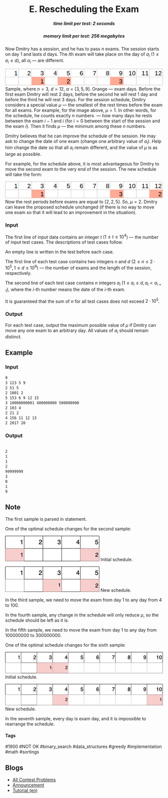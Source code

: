 <h1 style='text-align: center;'> E. Rescheduling the Exam</h1>

<h5 style='text-align: center;'>time limit per test: 2 seconds</h5>
<h5 style='text-align: center;'>memory limit per test: 256 megabytes</h5>

Now Dmitry has a session, and he has to pass $n$ exams. The session starts on day $1$ and lasts $d$ days. The $i$th exam will take place on the day of $a_i$ ($1 \le a_i \le d$), all $a_i$ — are different.

 ![](images/67ea9305844e5cb699335f77052ece0a2ffd0b12.png) Sample, where $n=3$, $d=12$, $a=[3,5,9]$. Orange — exam days. Before the first exam Dmitry will rest $2$ days, before the second he will rest $1$ day and before the third he will rest $3$ days. For the session schedule, Dmitry considers a special value $\mu$ — the smallest of the rest times before the exam for all exams. For example, for the image above, $\mu=1$. In other words, for the schedule, he counts exactly $n$ numbers  — how many days he rests between the exam $i-1$ and $i$ (for $i=0$ between the start of the session and the exam $i$). Then it finds $\mu$ — the minimum among these $n$ numbers.

Dmitry believes that he can improve the schedule of the session. He may ask to change the date of one exam (change one arbitrary value of $a_i$). Help him change the date so that all $a_i$ remain different, and the value of $\mu$ is as large as possible.

For example, for the schedule above, it is most advantageous for Dmitry to move the second exam to the very end of the session. The new schedule will take the form:

 ![](images/f7979151a1cd752af695faaa2aee710d393db31b.png) Now the rest periods before exams are equal to $[2,2,5]$. So, $\mu=2$. Dmitry can leave the proposed schedule unchanged (if there is no way to move one exam so that it will lead to an improvement in the situation).

### Input

The first line of input data contains an integer $t$ ($1 \le t \le 10^4$) — the number of input test cases. The descriptions of test cases follow.

An empty line is written in the test before each case.

The first line of each test case contains two integers $n$ and $d$ ($2 \le n \le 2 \cdot 10^5, 1 \le d \le 10^9$) — the number of exams and the length of the session, respectively.

The second line of each test case contains $n$ integers $a_i$ ($1 \le a_i \le d, a_i < a_{i+1}$), where the $i$-th number means the date of the $i$-th exam.

It is guaranteed that the sum of $n$ for all test cases does not exceed $2 \cdot 10^5$.

### Output

For each test case, output the maximum possible value of $\mu$ if Dmitry can move any one exam to an arbitrary day. All values of $a_i$ should remain distinct.

## Example

### Input


```text
9  
3 123 5 9  
2 51 5  
2 1001 2  
5 153 6 9 12 15  
3 10000000001 400000000 500000000  
2 103 4  
2 21 2  
4 156 11 12 13  
2 2017 20
```
### Output

```text

2
1
1
2
99999999
3
0
1
9

```
## Note

The first sample is parsed in statement.

One of the optimal schedule changes for the second sample:

![](images/8bf742e2aad185988b04067de41f2434119e9a5e.png) Initial schedule.

![](images/3b51a8f0a42cb11ecb20d0eeaaca0fc6531382b6.png) New schedule.

In the third sample, we need to move the exam from day $1$ to any day from $4$ to $100$.

In the fourth sample, any change in the schedule will only reduce $\mu$, so the schedule should be left as it is.

In the fifth sample, we need to move the exam from day $1$ to any day from $100000000$ to $300000000$.

One of the optimal schedule changes for the sixth sample:

![](images/ca760e131268bfe85a6fc4b1162333c3769b2a8a.png) Initial schedule.

![](images/a4722ccaed0fe92993fbb5799746b61069543e61.png) New schedule.

In the seventh sample, every day is exam day, and it is impossible to rearrange the schedule.



#### Tags 

#1900 #NOT OK #binary_search #data_structures #greedy #implementation #math #sortings 

## Blogs
- [All Contest Problems](../Codeforces_Round_776_(Div._3).md)
- [Announcement](../blogs/Announcement.md)
- [Tutorial (en)](../blogs/Tutorial_(en).md)
